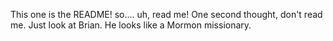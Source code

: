 This one is the README! so.... uh, read me!
One second thought, don't read me. Just look at Brian. He looks like a Mormon missionary.